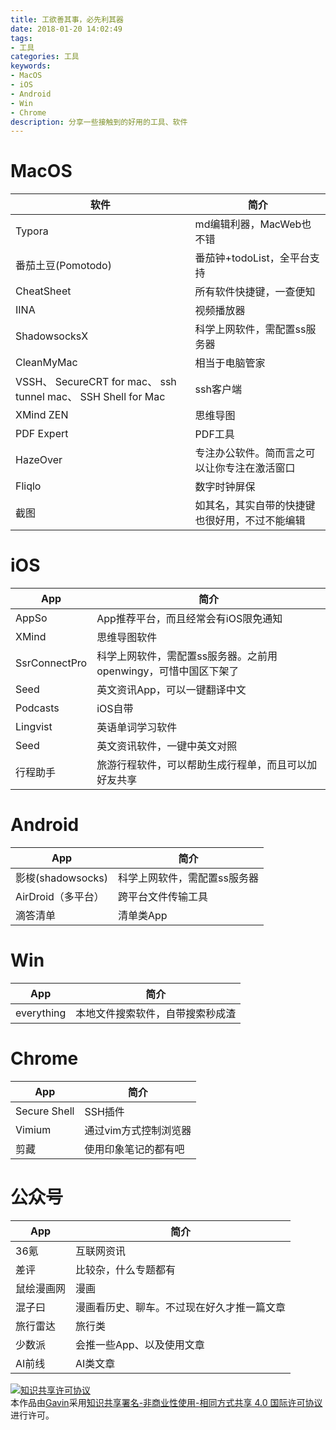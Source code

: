 ```yaml
---
title: 工欲善其事，必先利其器
date: 2018-01-20 14:02:49
tags: 
- 工具
categories: 工具
keywords: 
- MacOS
- iOS
- Android
- Win
- Chrome
description: 分享一些接触到的好用的工具、软件
---
```


# MacOS

| 软件                                       | 简介                      |
| ---------------------------------------- | ----------------------- |
| Typora                                   | md编辑利器，MacWeb也不错        |
| 番茄土豆(Pomotodo)                           | 番茄钟+todoList，全平台支持      |
| CheatSheet                               | 所有软件快捷键，一查便知            |
| IINA                                     | 视频播放器                   |
| ShadowsocksX                             | 科学上网软件，需配置ss服务器         |
| CleanMyMac                               | 相当于电脑管家                 |
| VSSH、 SecureCRT for mac、 ssh tunnel mac、 SSH Shell for Mac | ssh客户端                  |
| XMind ZEN                                | 思维导图                    |
| PDF Expert                               | PDF工具                   |
| HazeOver                                 | 专注办公软件。简而言之可以让你专注在激活窗口  |
| Fliqlo                                   | 数字时钟屏保                  |
| 截图                                       | 如其名，其实自带的快捷键也很好用，不过不能编辑 |


# iOS

| App           | 简介                                    |
| ------------- | ------------------------------------- |
| AppSo         | App推荐平台，而且经常会有iOS限免通知                 |
| XMind         | 思维导图软件                                |
| SsrConnectPro | 科学上网软件，需配置ss服务器。之前用openwingy，可惜中国区下架了 |
| Seed          | 英文资讯App，可以一键翻译中文                      |
| Podcasts      | iOS自带                                 |
| Lingvist      | 英语单词学习软件                              |
| Seed          | 英文资讯软件，一键中英文对照                        |
| 行程助手          | 旅游行程软件，可以帮助生成行程单，而且可以加好友共享            |

# Android

| App             | 简介              |
| --------------- | --------------- |
| 影梭(shadowsocks) | 科学上网软件，需配置ss服务器 |
| AirDroid（多平台）   | 跨平台文件传输工具       |
| 滴答清单            | 清单类App          |


# Win

| App        | 简介               |
| ---------- | ---------------- |
| everything | 本地文件搜索软件，自带搜索秒成渣 |

# Chrome

| App          | 简介           |
| ------------ | ------------ |
| Secure Shell | SSH插件        |
| Vimium       | 通过vim方式控制浏览器 |
| 剪藏           | 使用印象笔记的都有吧   |

# 公众号

| App   | 简介                    |
| ----- | --------------------- |
| 36氪   | 互联网资讯                 |
| 差评    | 比较杂，什么专题都有            |
| 鼠绘漫画网 | 漫画                    |
| 混子曰   | 漫画看历史、聊车。不过现在好久才推一篇文章 |
| 旅行雷达  | 旅行类                   |
| 少数派   | 会推一些App、以及使用文章        |
| AI前线  | AI类文章                 |



<a rel="license" href="http://creativecommons.org/licenses/by-nc-sa/4.0/"><img alt="知识共享许可协议" style="border-width:0" src="https://i.creativecommons.org/l/by-nc-sa/4.0/88x31.png" /></a><br />本作品由<a xmlns:cc="http://creativecommons.org/ns#" href="http://wonius.top/" property="cc:attributionName" rel="cc:attributionURL">Gavin</a>采用<a rel="license" href="http://creativecommons.org/licenses/by-nc-sa/4.0/">知识共享署名-非商业性使用-相同方式共享 4.0 国际许可协议</a>进行许可。